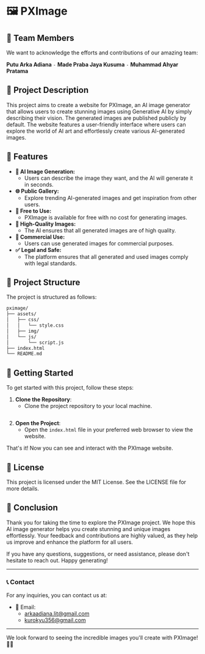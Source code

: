 # 🖼️ PXImage

## 👥 Team Members
We want to acknowledge the efforts and contributions of our amazing team:

**Putu Arka Adiana** `-` **Made Praba Jaya Kusuma** `-` **Muhammad Ahyar Pratama** 

## 📝 Project Description

This project aims to create a website for PXImage, an AI image generator that allows users to create stunning images using Generative AI by simply describing their vision. The generated images are published publicly by default. The website features a user-friendly interface where users can explore the world of AI art and effortlessly create various AI-generated images.

## 🌟 Features

- **🎨 AI Image Generation:**
    - Users can describe the image they want, and the AI will generate it in seconds.
- **🌐 Public Gallery:**
    - Explore trending AI-generated images and get inspiration from other users.
- **💸 Free to Use:**
    - PXImage is available for free with no cost for generating images.
- **📸 High-Quality Images:**
    - The AI ensures that all generated images are of high quality.
- **💼 Commercial Use:**
    - Users can use generated images for commercial purposes.
- **✅ Legal and Safe:**
    - The platform ensures that all generated and used images comply with legal standards.

## 📂 Project Structure

The project is structured as follows:

```bash
pximage/
├── assets/ 
│   ├── css/
│   │   └── style.css
│   ├── img/
│   └── js/
│       └── script.js
├── index.html
└── README.md
```

## 🚀 Getting Started

To get started with this project, follow these steps:

1. **Clone the Repository**:
    - Clone the project repository to your local machine.
        ```bash
        
        ```
2. **Open the Project**:
    - Open the `index.html` file in your preferred web browser to view the website.

That's it! Now you can see and interact with the PXImage website.

## 📜 License
This project is licensed under the MIT License. See the LICENSE file for more details.

## 🌟 Conclusion

Thank you for taking the time to explore the PXImage project. We hope this AI image generator helps you create stunning and unique images effortlessly. Your feedback and contributions are highly valued, as they help us improve and enhance the platform for all users.

If you have any questions, suggestions, or need assistance, please don't hesitate to reach out. Happy generating!

---

### 📞 Contact

For any inquiries, you can contact us at:

- 📧 Email: 
    - arkaadiana.lit@gmail.com
    - kurokyu356@gmail.com
---

We look forward to seeing the incredible images you'll create with PXImage! 🎨✨